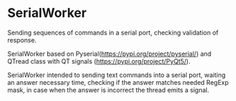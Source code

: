 # SerialWorker
Sending sequences of commands in a serial port, checking validation of response.

SerialWorker based on Pyserial(https://pypi.org/project/pyserial/) and QTread class with QT signals (https://pypi.org/project/PyQt5/).

SerialWorker intended to sending text commands into a serial port, waiting an answer necessary time, checking if the answer matches needed RegExp mask, in case when the answer is incorrect the thread emits a signal.
